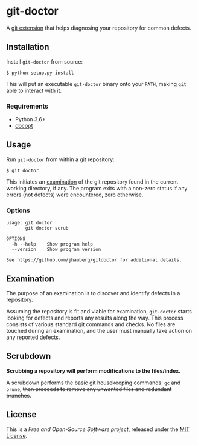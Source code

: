 # git-doctor

A [git extension](https://git-scm.com) that helps diagnosing your repository for common defects.

## Installation

Install `git-doctor` from source:

```console
$ python setup.py install
```

This will put an executable `git-doctor` binary onto your `PATH`, making `git` able to interact with it.

### Requirements

- Python 3.6+
- [docopt](https://github.com/docopt/docopt)

## Usage

Run `git-doctor` from within a git repository:

```console
$ git doctor
```

This initiates an [examination](#examination) of the git repository found in the current working directory, if any. The program exits with a non-zero status if any errors (not defects) were encountered, zero otherwise.

### Options

```console
usage: git doctor
       git doctor scrub

OPTIONS
  -h --help    Show program help
  --version    Show program version

See https://github.com/jhauberg/gitdoctor for additional details.
```

## Examination

The purpose of an examination is to discover and identify defects in a repository.

Assuming the repository is fit and viable for examination, `git-doctor` starts looking for defects and reports any results along the way. This process consists of various standard git commands and checks. No files are touched during an examination, and the user must manually take action on any reported defects.

## Scrubdown

**Scrubbing a repository will perform modifications to the files/index.**

A scrubdown performs the basic git housekeeping commands: `gc` and `prune`, ~~then proceeds to remove any unwanted files and redundant branches~~.

## License

This is a *Free and Open-Source Software project*, released under the [MIT License](LICENSE).
